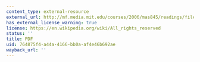```yaml
---
content_type: external-resource
external_url: http://mf.media.mit.edu/courses/2006/mas845/readings/files/RLTheArtOfHomeMovies.pdf
has_external_license_warning: true
license: https://en.wikipedia.org/wiki/All_rights_reserved
status: ''
title: PDF
uid: 764875f4-a44a-4166-bb0a-af4e46b692ae
wayback_url: ''
---
```

